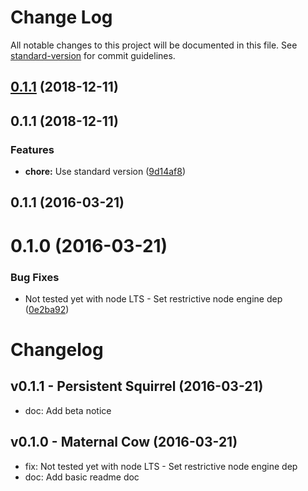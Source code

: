 # Change Log

All notable changes to this project will be documented in this file. See [standard-version](https://github.com/conventional-changelog/standard-version) for commit guidelines.

<a name="0.1.1"></a>
## [0.1.1](https://github.com/nopnop/replico/compare/v0.2.0...v0.1.1) (2018-12-11)



<a name="0.1.1"></a>
## 0.1.1 (2018-12-11)


### Features

* **chore:** Use standard version ([9d14af8](https://github.com/nopnop/replico/commit/9d14af8))



<a name="0.1.1"></a>
## 0.1.1 (2016-03-21)



<a name="0.1.0"></a>
# 0.1.0 (2016-03-21)


### Bug Fixes

* Not tested yet with node LTS - Set restrictive node engine dep ([0e2ba92](https://github.com/nopnop/replico/commit/0e2ba92))



Changelog
=========

v0.1.1 - Persistent Squirrel (2016-03-21) 
----------------------------------------------------------------------

  - doc: Add beta notice


v0.1.0 - Maternal Cow (2016-03-21) 
----------------------------------------------------------------------

  - fix: Not tested yet with node LTS - Set restrictive node engine dep
  - doc: Add basic readme doc
